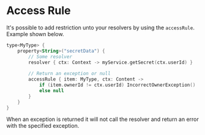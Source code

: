 # Access Rule

It's possible to add restriction unto your resolvers by using the `accessRule`. Example shown below. 

```kotlin
type<MyType> {
    property<String>("secretData") {
        // Some resolver
        resolver { ctx: Context -> myService.getSecret(ctx.userId) }
        
        // Return an exception or null
        accessRule { item: MyType, ctx: Content ->
            if (item.ownerId != ctx.userId) IncorrectOwnerException()
            else null 
        }
    }
}
```

When an exception is returned it will not call the resolver and return an error with the specified exception.
